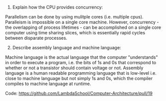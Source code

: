 <!-- Answers to the Short Answer Essay Questions go here -->

1. Explain how the CPU provides concurrency:

Parallelism can be done by using mulitple cores (i.e. multiple cpus). Paralleism is impossible on a single core machine. However, concurrency - the overlapping of process lifetimes - can be accomplished on a single core computer using time sharing slices, which is essentially rapid cycles between disparate processes.

2. Describe assembly language and machine language:

Machine language is the actual language that the computer "understands" in order to execute a program, i.e. the bits of 1s and 0s that correspond to whether or not a transistor should contain voltage or not. Assembly language is a human readable programming language that is low-level i.e. close to machine language but not simply 1s and 0s, which the compiler compiles to machine language at runtime.


Code: https://github.com/LambdaSchool/Computer-Architecture/pull/19